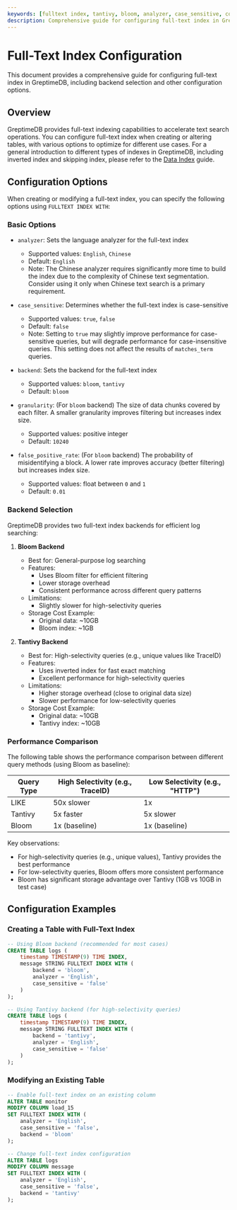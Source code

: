 ```yaml
---
keywords: [fulltext index, tantivy, bloom, analyzer, case_sensitive, configuration]
description: Comprehensive guide for configuring full-text index in GreptimeDB, including backend selection and other configuration options.
---
```


# Full-Text Index Configuration

This document provides a comprehensive guide for configuring full-text index in GreptimeDB, including backend selection and other configuration options.

## Overview

GreptimeDB provides full-text indexing capabilities to accelerate text search operations. You can configure full-text index when creating or altering tables, with various options to optimize for different use cases. For a general introduction to different types of indexes in GreptimeDB, including inverted index and skipping index, please refer to the [Data Index](/user-guide/manage-data/data-index) guide.

## Configuration Options

When creating or modifying a full-text index, you can specify the following options using `FULLTEXT INDEX WITH`:

### Basic Options

- `analyzer`: Sets the language analyzer for the full-text index
  - Supported values: `English`, `Chinese`
  - Default: `English`
  - Note: The Chinese analyzer requires significantly more time to build the index due to the complexity of Chinese text segmentation. Consider using it only when Chinese text search is a primary requirement.

- `case_sensitive`: Determines whether the full-text index is case-sensitive
  - Supported values: `true`, `false`
  - Default: `false`
  - Note: Setting to `true` may slightly improve performance for case-sensitive queries, but will degrade performance for case-insensitive queries. This setting does not affect the results of `matches_term` queries.

- `backend`: Sets the backend for the full-text index
  - Supported values: `bloom`, `tantivy`
  - Default: `bloom`

- `granularity`: (For `bloom` backend) The size of data chunks covered by each filter. A smaller granularity improves filtering but increases index size.
  - Supported values: positive integer
  - Default: `10240`

- `false_positive_rate`: (For `bloom` backend) The probability of misidentifying a block. A lower rate improves accuracy (better filtering) but increases index size.
  - Supported values: float between `0` and `1`
  - Default: `0.01`

### Backend Selection

GreptimeDB provides two full-text index backends for efficient log searching:

1. **Bloom Backend**
   - Best for: General-purpose log searching
   - Features:
     - Uses Bloom filter for efficient filtering
     - Lower storage overhead
     - Consistent performance across different query patterns
   - Limitations:
     - Slightly slower for high-selectivity queries
   - Storage Cost Example:
     - Original data: ~10GB
     - Bloom index: ~1GB

2. **Tantivy Backend**
   - Best for: High-selectivity queries (e.g., unique values like TraceID)
   - Features:
     - Uses inverted index for fast exact matching
     - Excellent performance for high-selectivity queries
   - Limitations:
     - Higher storage overhead (close to original data size)
     - Slower performance for low-selectivity queries
   - Storage Cost Example:
     - Original data: ~10GB
     - Tantivy index: ~10GB

### Performance Comparison

The following table shows the performance comparison between different query methods (using Bloom as baseline):

| Query Type | High Selectivity (e.g., TraceID) | Low Selectivity (e.g., "HTTP") |
|------------|----------------------------------|--------------------------------|
| LIKE       | 50x slower                      | 1x                            |
| Tantivy    | 5x faster                       | 5x slower                     |
| Bloom      | 1x (baseline)                   | 1x (baseline)                 |

Key observations:
- For high-selectivity queries (e.g., unique values), Tantivy provides the best performance
- For low-selectivity queries, Bloom offers more consistent performance
- Bloom has significant storage advantage over Tantivy (1GB vs 10GB in test case)

## Configuration Examples

### Creating a Table with Full-Text Index

```sql
-- Using Bloom backend (recommended for most cases)
CREATE TABLE logs (
    timestamp TIMESTAMP(9) TIME INDEX,
    message STRING FULLTEXT INDEX WITH (
        backend = 'bloom',
        analyzer = 'English',
        case_sensitive = 'false'
    )
);

-- Using Tantivy backend (for high-selectivity queries)
CREATE TABLE logs (
    timestamp TIMESTAMP(9) TIME INDEX,
    message STRING FULLTEXT INDEX WITH (
        backend = 'tantivy',
        analyzer = 'English',
        case_sensitive = 'false'
    )
);
```

### Modifying an Existing Table

```sql
-- Enable full-text index on an existing column
ALTER TABLE monitor 
MODIFY COLUMN load_15 
SET FULLTEXT INDEX WITH (
    analyzer = 'English',
    case_sensitive = 'false',
    backend = 'bloom'
);

-- Change full-text index configuration
ALTER TABLE logs
MODIFY COLUMN message
SET FULLTEXT INDEX WITH (
    analyzer = 'English',
    case_sensitive = 'false',
    backend = 'tantivy'
);
```
